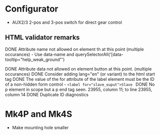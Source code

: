 # Configurator

* AUX2/3 2-pos and 3-pos switch for direct gear control

## HTML validator remarks

DONE Attribute name not allowed on element th at this point (multiple occurances)
    - Use data-name and querySelectorAll('[data-tooltip="help_weak_ground"')

DONE Attribute data not allowed on element button at this point. (multiple occurances)
DONE Consider adding lang="en" (or variant) to the html start tag
DONE The value of the for attribute of the label element must be the ID of a non-hidden form control
    - `<label for="slave_ouput">Slave `
DONE No p element in scope but a p end tag seen. 23955, column 11; to line 23955, column 14
DONE Duplicate ID diagnostics


# Mk4P and Mk4S

* Make mounting hole smaller
